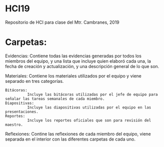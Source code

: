 # HCI19
Repositorio de HCI para clase del Mtr. Cambranes, 2019

# Carpetas:

Evidencias: 
Contiene todas las evidencias generadas por todos los miembros del equipo, y una lista que incluye quien elaboró cada una, la fecha de creación y actualización, y una descripción general de lo que son.

Materiales:
Contiene los materiales utilizados por el equipo y viene separado en tres categorías.

    Bitácoras:
              Incluye las bitácoras utilizadas por el jefe de equipo para señalar las tareas semanales de cada miembro.
    Diapositivas:
              Incluye las diapositivas utilizadas por el equipo en las presentaciones.
    Reportes:
              Incluye los reportes oficiales que son para revisión del maestro.
             
Reflexiones: 
Contine las reflexiones de cada miembro del equipo, viene separada en el interior con las diferentes carpetas de cada uno.

